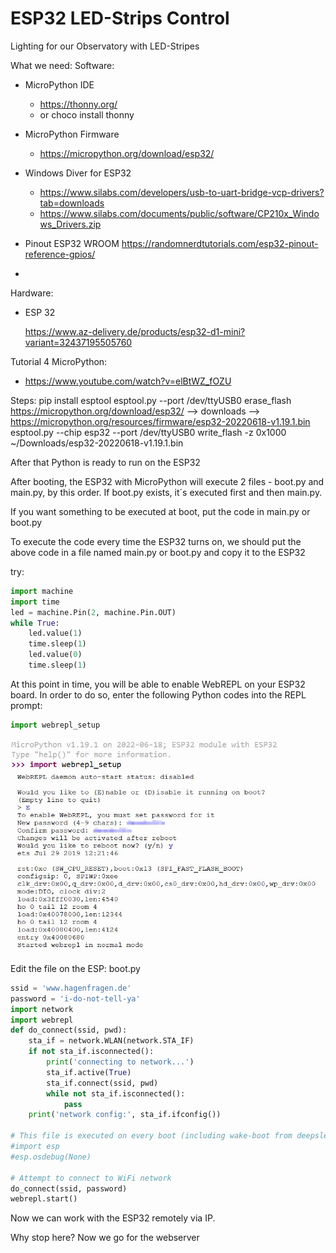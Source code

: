 # ESP32 LED-Strips Control
Lighting for our Observatory with LED-Stripes

What we need:
Software:

* MicroPython IDE
  * https://thonny.org/ 
  * or choco install thonny
  
* MicroPython Firmware
  * https://micropython.org/download/esp32/

* Windows Diver for ESP32
  * https://www.silabs.com/developers/usb-to-uart-bridge-vcp-drivers?tab=downloads
  * https://www.silabs.com/documents/public/software/CP210x_Windows_Drivers.zip

* Pinout ESP32 WROOM
  https://randomnerdtutorials.com/esp32-pinout-reference-gpios/
* 

Hardware:

* ESP 32

  https://www.az-delivery.de/products/esp32-d1-mini?variant=32437195505760


Tutorial 4 MicroPython: 

* https://www.youtube.com/watch?v=elBtWZ_fOZU

Steps:
pip install esptool
esptool.py --port /dev/ttyUSB0 erase_flash
https://micropython.org/download/esp32/ --> downloads --> https://micropython.org/resources/firmware/esp32-20220618-v1.19.1.bin
esptool.py --chip esp32 --port /dev/ttyUSB0 write_flash -z 0x1000 ~/Downloads/esp32-20220618-v1.19.1.bin

After that Python is ready to run on the ESP32


After booting, the ESP32 with MicroPython will execute 2 files - boot.py and main.py, by this order. If boot.py exists, it´s executed first and then main.py.

If you want something to be executed at boot, put the code in main.py or boot.py

To execute the code every time the ESP32 turns on, we should put the above code in a file named main.py or boot.py and copy it to the ESP32

try: 
```python
import machine
import time
led = machine.Pin(2, machine.Pin.OUT)
while True:
	led.value(1)
	time.sleep(1)
	led.value(0)
	time.sleep(1)
```



At this point in time, you will be able to enable WebREPL on your ESP32 board. In order to do so, enter the following Python codes into the REPL prompt:

```python
import webrepl_setup
```

![webrepl_setup](docs/01_webrepl_setup.jpg)

Edit the file on the ESP: boot.py
```python
ssid = 'www.hagenfragen.de'
password = 'i-do-not-tell-ya'
import network
import webrepl
def do_connect(ssid, pwd):
    sta_if = network.WLAN(network.STA_IF)
    if not sta_if.isconnected():
        print('connecting to network...')
        sta_if.active(True)
        sta_if.connect(ssid, pwd)
        while not sta_if.isconnected():
            pass
    print('network config:', sta_if.ifconfig())
 
# This file is executed on every boot (including wake-boot from deepsleep)
#import esp
#esp.osdebug(None)
 
# Attempt to connect to WiFi network
do_connect(ssid, password)
webrepl.start()
```

Now we can work with the ESP32 remotely via IP.

Why stop here? Now we go for the webserver 
